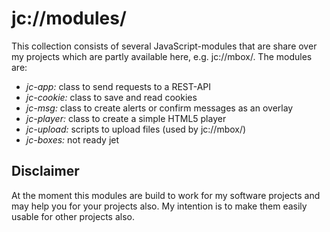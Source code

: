 # jc://modules/

This collection consists of several JavaScript-modules that are share over my projects which are partly available here, e.g. jc://mbox/. The modules are:

* _jc-app:_ class to send requests to a REST-API
* _jc-cookie:_ class to save and read cookies
* _jc-msg:_ class to create alerts or confirm messages as an overlay
* _jc-player:_ class to create a simple HTML5 player
* _jc-upload:_ scripts to upload files (used by jc://mbox/)
* _jc-boxes:_ not ready jet

## Disclaimer

At the moment this modules are build to work for my software projects and may help you for your projects also. My intention is to make them easily usable for other projects also.
